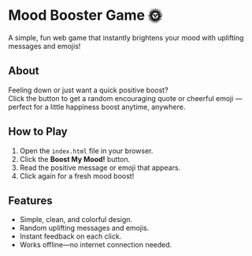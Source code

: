 # Mood Booster Game 🌞

A simple, fun web game that instantly brightens your mood with uplifting messages and emojis!

## About

Feeling down or just want a quick positive boost?  
Click the button to get a random encouraging quote or cheerful emoji — perfect for a little happiness boost anytime, anywhere.

## How to Play

1. Open the `index.html` file in your browser.
2. Click the **Boost My Mood!** button.
3. Read the positive message or emoji that appears.
4. Click again for a fresh mood boost!

## Features

- Simple, clean, and colorful design.
- Random uplifting messages and emojis.
- Instant feedback on each click.
- Works offline—no internet connection needed.
